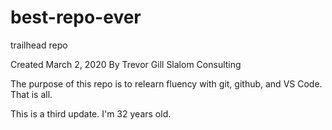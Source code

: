 # best-repo-ever
trailhead repo

Created March 2, 2020
By Trevor Gill
Slalom Consulting

The purpose of this repo is to relearn fluency with git, github, and VS Code. That is all.

This is a third update. I'm 32 years old.